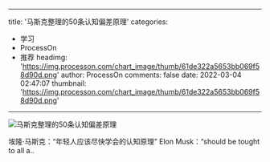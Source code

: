 
---
title: '马斯克整理的50条认知偏差原理'
categories: 
 - 学习
 - ProcessOn
 - 推荐
headimg: 'https://img.processon.com/chart_image/thumb/61de322a5653bb069f58d90d.png'
author: ProcessOn
comments: false
date: 2022-03-04 02:47:07
thumbnail: 'https://img.processon.com/chart_image/thumb/61de322a5653bb069f58d90d.png'
---

<div>   
<img class="thumb" alt="马斯克整理的50条认知偏差原理" src="https://img.processon.com/chart_image/thumb/61de322a5653bb069f58d90d.png" referrerpolicy="no-referrer">
<p>埃隆·马斯克：“年轻人应该尽快学会的认知原理”
Elon Musk：“should be tought to all a..</p>  
</div>
            